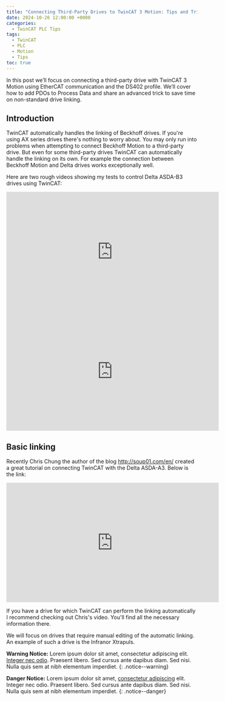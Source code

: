 ```yaml
---
title: "Connecting Third-Party Drives to TwinCAT 3 Motion: Tips and Tricks"
date: 2024-10-26 12:00:00 +0000
categories: 
  - TwinCAT PLC Tips
tags:
  - TwinCAT
  - PLC
  - Motion
  - Tips
toc: true
---
```


In this post we’ll focus on connecting a third-party drive with TwinCAT 3 Motion using EtherCAT communication and the DS402 profile. We’ll cover how to add PDOs to Process Data and share an advanced trick to save time on non-standard drive linking.

## Introduction

TwinCAT automatically handles the linking of Beckhoff drives. If you're using AX series drives there's nothing to worry about. You may only run into problems when attempting to connect Beckhoff Motion to a third-party drive. But even for some third-party drives TwinCAT can automatically handle the linking on its own. For example the connection between Beckhoff Motion and Delta drives works exceptionally well.

Here are two rough videos showing my tests to control Delta ASDA-B3 drives using TwinCAT:

<iframe width="560" height="315" src="https://www.youtube.com/embed/GCXpx73AUXI?si=7EGQxFdm5j-TDhzC" title="YouTube video player" frameborder="0" allow="accelerometer; autoplay; clipboard-write; encrypted-media; gyroscope; picture-in-picture; web-share" referrerpolicy="strict-origin-when-cross-origin" allowfullscreen></iframe>

<iframe width="560" height="315" src="https://www.youtube.com/embed/jU9F2c51ujM?si=XH0Pliqw7_lurAwB" title="YouTube video player" frameborder="0" allow="accelerometer; autoplay; clipboard-write; encrypted-media; gyroscope; picture-in-picture; web-share" referrerpolicy="strict-origin-when-cross-origin" allowfullscreen></iframe>

## Basic linking

Recently Chris Chung the author of the blog http://soup01.com/en/ created a great tutorial on connecting TwinCAT with the Delta ASDA-A3. Below is the link:

<iframe width="560" height="315" src="https://www.youtube.com/embed/ngLZH9JrsD4?si=LLH5oN379ub93b23" title="YouTube video player" frameborder="0" allow="accelerometer; autoplay; clipboard-write; encrypted-media; gyroscope; picture-in-picture; web-share" referrerpolicy="strict-origin-when-cross-origin" allowfullscreen></iframe>

If you have a drive for which TwinCAT can perform the linking automatically I recommend checking out Chris's video. You'll find all the necessary information there.

We will focus on drives that require manual editing of the automatic linking. An example of such a drive is the Infranor Xtrapuls.

**Warning Notice:** Lorem ipsum dolor sit amet, consectetur adipiscing elit. [Integer nec odio](#). Praesent libero. Sed cursus ante dapibus diam. Sed nisi. Nulla quis sem at nibh elementum imperdiet.
{: .notice--warning}

**Danger Notice:** Lorem ipsum dolor sit amet, [consectetur adipiscing](#) elit. Integer nec odio. Praesent libero. Sed cursus ante dapibus diam. Sed nisi. Nulla quis sem at nibh elementum imperdiet.
{: .notice--danger}
